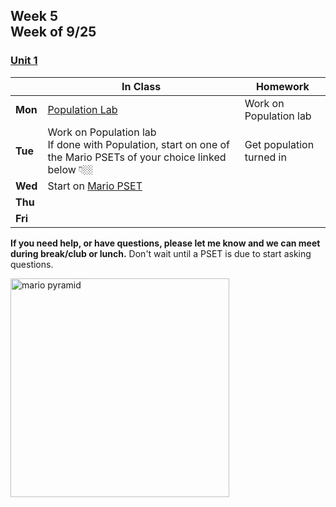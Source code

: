 ## Week 5<br>Week of 9/25

### [Unit 1](/apcsp/curriculum/1)  

  |       |In Class               |Homework   |
  |-------|---------              |---------  |
  |**Mon**|[Population Lab](\apcsp\psets\population) |Work on Population lab |
  |**Tue**|Work on Population lab<br>If done with Population, start on one of the Mario PSETs of your choice linked below 👇🏼 |Get population turned in |
  |**Wed**|Start on [Mario PSET]() | |
  |**Thu**| | |
  |**Fri**| | |
  

  **If you need help, or have questions, please let me know and we can meet during break/club or lunch.** Don't wait until a PSET is due to start asking questions.

<img src="https://i.ytimg.com/vi/NxKVrEbVrCI/hqdefault.jpg" alt="mario pyramid" height="350">

<meta http-equiv="refresh" content="300"/>
